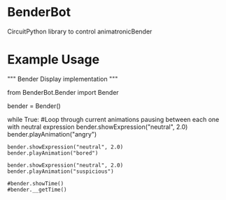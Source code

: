# BenderBot
CircuitPython library to control animatronicBender

# Example Usage

"""
Bender Display implementation
"""

from BenderBot.Bender import Bender

bender = Bender()

while True:
    #Loop through current animations pausing between each one with neutral expression
    bender.showExpression("neutral", 2.0)
    bender.playAnimation("angry")
    
    bender.showExpression("neutral", 2.0)
    bender.playAnimation("bored")
    
    bender.showExpression("neutral", 2.0)
    bender.playAnimation("suspicious")
    
    #bender.showTime()
    #bender.__getTime() 
    